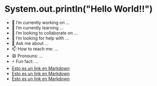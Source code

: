 # System.out.println("Hello World!!")

- 🔭 I’m currently working on ...
- 🌱 I’m currently learning ...
- 👯 I’m looking to collaborate on ...
- 🤔 I’m looking for help with ...
- 💬 Ask me about ...
- 📫 How to reach me: ...
- 😄 Pronouns: ...
- ⚡ Fun fact: ...
- [Esto es un link en Markdown](https://www.instagram.com/crespuig/)
- [Esto es un link en Markdown](https://www.facebook.com/hector.crespopuig)
- [Esto es un link en Markdown](https://www.linkedin.com/in/h%C3%A9ctor-crespo-puig-b22141b9/)
